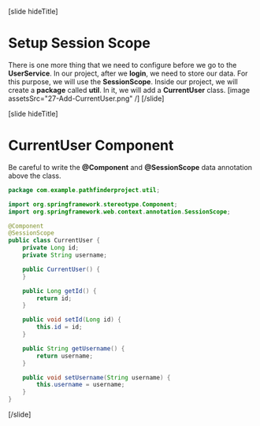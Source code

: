 [slide hideTitle]

# Setup Session Scope

There is one more thing that we need to configure before we go to the **UserService**. In our project, after we **login**, we need to store our data. For this purpose, we will use the **SessionScope**. Inside our project, we will create a **package** called **util**. In it, we will add a **CurrentUser** class.
[image assetsSrc="27-Add-CurrentUser.png" /]
[/slide]

[slide hideTitle]

# CurrentUser Component

Be careful to write the **@Component** and **@SessionScope** data annotation above the class.

```java
package com.example.pathfinderproject.util;

import org.springframework.stereotype.Component;
import org.springframework.web.context.annotation.SessionScope;

@Component
@SessionScope
public class CurrentUser {
    private Long id;
    private String username;

    public CurrentUser() {
    }

    public Long getId() {
        return id;
    }

    public void setId(Long id) {
        this.id = id;
    }

    public String getUsername() {
        return username;
    }

    public void setUsername(String username) {
        this.username = username;
    }
}
```

[/slide]
